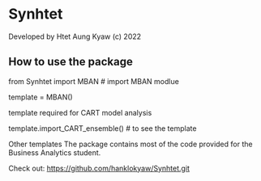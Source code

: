 # Synhtet

Developed by Htet Aung Kyaw (c) 2022

How to use the package
-------------------------
from Synhtet import MBAN # import MBAN modlue

template = MBAN()

template required for CART model analysis

template.import_CART_ensemble() # to see the template

Other templates
The package contains most of the code provided for the Business Analytics
student.

Check out: https://github.com/hanklokyaw/Synhtet.git

